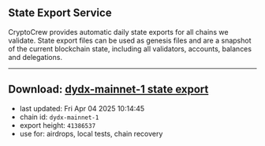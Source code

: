 ## State Export Service
CryptoCrew provides automatic daily state exports for all chains we validate. State export files can be used as genesis files and are a snapshot of the current blockchain state, including all validators, accounts, balances and delegations.

---
**Download: [dydx-mainnet-1 state export](https://dl-tyo.ccvalidators.com/SERVICE/dydx/dydx-mainnet-1_export_41386537.json)**
---

- last updated: Fri Apr 04 2025 10:14:45
- chain id: `dydx-mainnet-1`
- export height: `41386537`
- use for: airdrops, local tests, chain recovery
